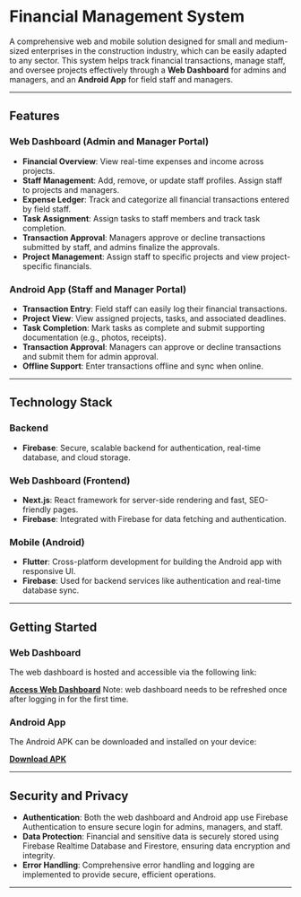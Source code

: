# Financial Management System

A comprehensive web and mobile solution designed for small and medium-sized enterprises in the construction industry, which can be easily adapted to any sector. This system helps track financial transactions, manage staff, and oversee projects effectively through a **Web Dashboard** for admins and managers, and an **Android App** for field staff and managers.

---

## Features

### Web Dashboard (Admin and Manager Portal)
- **Financial Overview**: View real-time expenses and income across projects.
- **Staff Management**: Add, remove, or update staff profiles. Assign staff to projects and managers.
- **Expense Ledger**: Track and categorize all financial transactions entered by field staff.
- **Task Assignment**: Assign tasks to staff members and track task completion.
- **Transaction Approval**: Managers approve or decline transactions submitted by staff, and admins finalize the approvals.
- **Project Management**: Assign staff to specific projects and view project-specific financials.

### Android App (Staff and Manager Portal)
- **Transaction Entry**: Field staff can easily log their financial transactions.
- **Project View**: View assigned projects, tasks, and associated deadlines.
- **Task Completion**: Mark tasks as complete and submit supporting documentation (e.g., photos, receipts).
- **Transaction Approval**: Managers can approve or decline transactions and submit them for admin approval.
- **Offline Support**: Enter transactions offline and sync when online.

---

## Technology Stack

### Backend
- **Firebase**: Secure, scalable backend for authentication, real-time database, and cloud storage.

### Web Dashboard (Frontend)
- **Next.js**: React framework for server-side rendering and fast, SEO-friendly pages.
- **Firebase**: Integrated with Firebase for data fetching and authentication.

### Mobile (Android)
- **Flutter**: Cross-platform development for building the Android app with responsive UI.
- **Firebase**: Used for backend services like authentication and real-time database sync.

---

## Getting Started

### Web Dashboard
The web dashboard is hosted and accessible via the following link:

[**Access Web Dashboard**](https://conifer-admin-test.netlify.app/)
Note: web dashboard needs to be refreshed once after logging in for the first time.

### Android App
The Android APK can be downloaded and installed on your device:

[**Download APK**]([https://your-apk-download-url.com](https://github.com/Last-Sage/FinanceManager/releases/tag/v0.5.0-alpha))

---

## Security and Privacy

- **Authentication**: Both the web dashboard and Android app use Firebase Authentication to ensure secure login for admins, managers, and staff.
- **Data Protection**: Financial and sensitive data is securely stored using Firebase Realtime Database and Firestore, ensuring data encryption and integrity.
- **Error Handling**: Comprehensive error handling and logging are implemented to provide secure, efficient operations.

---

